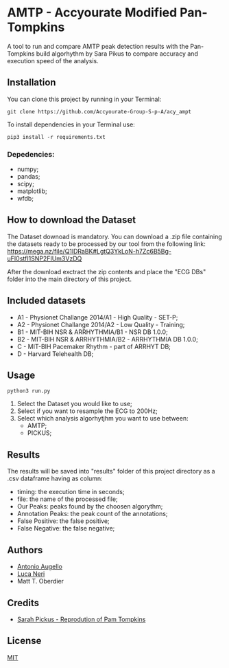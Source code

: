 # AMTP - Accyourate Modified Pan-Tompkins

A tool to run and compare AMTP peak detection results with the Pan-Tompkins build algorhythm by Sara Pikus to compare accuracy and execution speed of the analysis.

## Installation

You can clone this project by running in your Terminal:
```
git clone https://github.com/Accyourate-Group-S-p-A/acy_ampt
```

To install dependencies in your Terminal use:
```
pip3 install -r requirements.txt 
```

### Depedencies:
- numpy;
- pandas;
- scipy;
- matplotlib;
- wfdb;

## How to download the Dataset
The Dataset downoad is mandatory.
You can download a .zip file containing the datasets ready to be processed by our tool from the following link:
https://mega.nz/file/Q1lDRaBK#LgtQ3YkLoN-h7Zc6B5Bg-uFI0stfI1SNP2FIUm3VzDQ

After the download exctract the zip contents and place the "ECG DBs" folder into the main directory of this project.

## Included datasets
- A1 - Physionet Challange 2014/A1 - High Quality - SET-P;
- A2 - Physionet Challange 2014/A2 - Low Quality - Training;
- B1 - MIT-BIH NSR & ARRHYTHMIA/B1 - NSR DB 1.0.0;
- B2 - MIT-BIH NSR & ARRHYTHMIA/B2 - ARRHYTHMIA DB 1.0.0;
- C - MIT-BIH Pacemaker Rhythm - part of ARRHYT DB;
- D - Harvard Telehealth DB;

## Usage
```
python3 run.py
```

1. Select the Dataset you would like to use;
2. Select if you want to resample the ECG to 200Hz;
3. Select which analysis algorhytjhm you want to use between:
    - AMTP;
    - PICKUS;


## Results
The results will be saved into "results" folder of this project directory as a .csv dataframe having as column:
- timing: the execution time in seconds;
- file: the name of the processed file;
- Our Peaks: peaks found by the choosen algorythm;
- Annotation Peaks: the peak count of the annotations;
- False Positive: the false positive;
- False Negative: the false negative;

## Authors
- [Antonio Augello](https://www.linkedin.com/in/antonio-augello-aba83911a/)
- [Luca Neri](https://www.linkedin.com/in/lucaneri-/)
- Matt T. Oberdier

## Credits
- [Sarah Pickus - Reprodution of Pam Tompkins](https://github.com/pickus91/HRV)

## License
[MIT](https://choosealicense.com/licenses/mit/)
